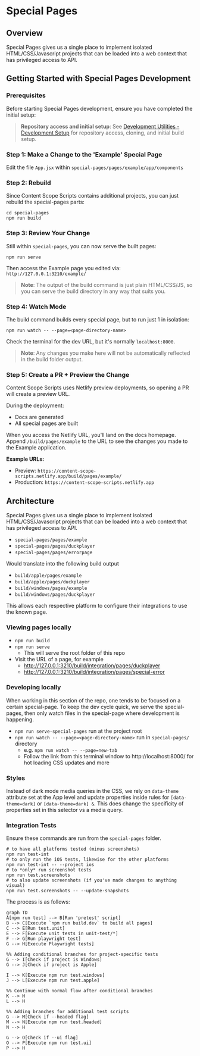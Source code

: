 # Special Pages

## Overview

Special Pages gives us a single place to implement isolated HTML/CSS/Javascript projects that can be loaded into a web context that has privileged access to API.

## Getting Started with Special Pages Development

### Prerequisites

Before starting Special Pages development, ensure you have completed the initial setup:

> **Repository access and initial setup**: See [Development Utilities - Development Setup](../injected/docs/development-utilities.md#development-setup) for repository access, cloning, and initial build setup.

### Step 1: Make a Change to the 'Example' Special Page

Edit the file `App.jsx` within `special-pages/pages/example/app/components`

### Step 2: Rebuild

Since Content Scope Scripts contains additional projects, you can just rebuild the special-pages parts:

```shell
cd special-pages
npm run build
```

### Step 3: Review Your Change

Still within `special-pages`, you can now serve the built pages:

```shell
npm run serve
```

Then access the Example page you edited via: `http://127.0.0.1:3210/example/`

> **Note**: The output of the build command is just plain HTML/CSS/JS, so you can serve the build directory in any way that suits you.


### Step 4: Watch Mode

The build command builds every special page, but to run just 1 in isolation:

```shell
npm run watch -- --page=<page-directory-name>
```

Check the terminal for the dev URL, but it's normally `localhost:8000`.

> **Note**: Any changes you make here will not be automatically reflected in the build folder output.

### Step 5: Create a PR + Preview the Change

Content Scope Scripts uses Netlify preview deployments, so opening a PR will create a preview URL.

During the deployment:
- Docs are generated
- All special pages are built

When you access the Netlify URL, you'll land on the docs homepage. Append `/build/pages/example` to the URL to see the changes you made to the Example application.

**Example URLs:**
- Preview: `https://content-scope-scripts.netlify.app/build/pages/example/`
- Production: `https://content-scope-scripts.netlify.app`

## Architecture

Special Pages gives us a single place to implement isolated HTML/CSS/Javascript projects that can be loaded into a web context that has privileged access to API.

- `special-pages/pages/example`
- `special-pages/pages/duckplayer`
- `special-pages/pages/errorpage`

Would translate into the following build output

- `build/apple/pages/example`
- `build/apple/pages/duckplayer`
- `build/windows/pages/example`
- `build/windows/pages/duckplayer`

This allows each respective platform to configure their integrations to use the known page.

### Viewing pages locally

- `npm run build`
- `npm run serve`
  - This will serve the root folder of this repo
- Visit the URL of a page, for example
    - http://127.0.0.1:3210/build/integration/pages/duckplayer
    - http://127.0.0.1:3210/build/integration/pages/special-error

### Developing locally

When working in this section of the repo, one tends to be focused on a certain special-page. To keep the dev cycle quick, we serve the special-pages, then only watch files in the special-page where development is happening.

- `npm run serve-special-pages` run at the project root
- `npm run watch -- --page=<page-directory-name>` run in `special-pages/` directory
  - e.g. `npm run watch -- --page=new-tab`
  - Follow the link from this terminal window to http://localhost:8000/ for hot loading CSS updates and more

### Styles

Instead of dark mode media queries in the CSS, we rely on `data-theme` attribute set at the App level and update properties inside rules for `[data-theme=dark]` or `[data-theme=dark] &`. This does change the specificity of properties set in this selector vs a media query.

### Integration Tests

Ensure these commands are run from the `special-pages` folder.

```shell
# to have all platforms tested (minus screenshots)
npm run test-int
# to only run the iOS tests, likewise for the other platforms
npm run test-int -- --project ios
# to *only* run screenshot tests
npm run test.screenshots
# to also update screenshots (if you've made changes to anything visual)
npm run test.screenshots -- --update-snapshots
```

The process is as follows:

```mermaid
graph TD
A[npm run test] --> B[Run 'pretest' script]
B --> C[Execute `npm run build.dev` to build all pages]
C --> E[Run test.unit]
E --> F[Execute unit tests in unit-test/*]
F --> G[Run playwright test]
G --> H[Execute Playwright tests]

%% Adding conditional branches for project-specific tests
G --> I[Check if project is Windows]
G --> J[Check if project is Apple]

I --> K[Execute npm run test.windows]
J --> L[Execute npm run test.apple]

%% Continue with normal flow after conditional branches
K --> H
L --> H

%% Adding branches for additional test scripts
G --> M[Check if --headed flag]
M --> N[Execute npm run test.headed]
N --> H

G --> O[Check if --ui flag]
O --> P[Execute npm run test.ui]
P --> H
```

